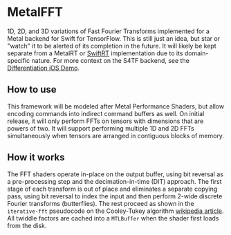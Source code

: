 # MetalFFT

1D, 2D, and 3D variations of Fast Fourier Transforms implemented for a Metal backend for Swift for TensorFlow. This is still just an idea, but star or "watch" it to be alerted of its completion in the future. It will likely be kept separate from a MetalRT or [SwiftRT](https://github.com/ewconnell/swiftrt) implementation due to its domain-specific nature. For more context on the S4TF backend, see the [Differentiation iOS Demo](https://github.com/philipturner/differentiation-ios-demo).

## How to use

This framework will be modeled after Metal Performance Shaders, but allow encoding commands into indirect command buffers as well. On initial release, it will only perform FFTs on tensors with dimensions that are powers of two. It will support performing multiple 1D and 2D FFTs simultaneously when tensors are arranged in contiguous blocks of memory.

## How it works

The FFT shaders operate in-place on the output buffer, using bit reversal as a pre-processing step and the decimation-in-time (DIT) approach. The first stage of each transform is out of place and eliminates a separate copying pass, using bit reversal to index the input and then perform 2-wide discrete Fourier transforms (butterflies). The rest proceed as shown in the `iterative-fft` pseudocode on the Cooley-Tukey algorithm [wikipedia article](https://en.wikipedia.org/wiki/Cooley–Tukey_FFT_algorithm). All twiddle factors are cached into a `MTLBuffer` when the shader first loads from the disk.




